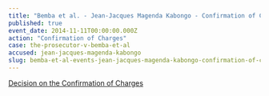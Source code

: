 ```yaml
---
title: "Bemba et al. - Jean-Jacques Magenda Kabongo - Confirmation of Charges"
published: true
event_date: 2014-11-11T00:00:00.000Z
action: "Confirmation of Charges"
case: the-prosecutor-v-bemba-et-al
accused: jean-jacques-magenda-kabongo
slug: bemba-et-al-events-jean-jacques-magenda-kabongo-confirmation-of-charges
---
```


[Decision on the Confirmation of Charges](http://www.icc-cpi.int/iccdocs/doc/doc1857534.pdf)[](http://www.icc-cpi.int/en_menus/icc/situations%20and%20cases/situations/situation%20icc%200105/related%20cases/ICC-0105-0113/court-records/chambers/ptcII/Pages/749.aspx)
